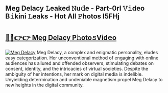 ## Meg Delacy 𝙻eaked 𝙽u𝚍e - Part-0rl 𝚅𝚒deo B𝚒kini 𝙻eaks - Hot All 𝙿hotos I5FHj

# <h2><a href="http://ld0sglk.urlbe.top/?page=Meg+Delacy">🔗🔗👉👉 Meg Delacy P𝚑oto𝚜Vid𝚎o</a></h2>

[![Meg Delacy](https://i.imgur.com/eBuTRDB.gif)](http://ld0sglk.urlbe.top/?page=Meg+Delacy)
Meg Delacy, a complex and enigmatic personality, eludes easy categorization. Her unconventional method of engaging with online audiences has allured and offended observers, stimulating debates on consent, identity, and the intricacies of virtual societies. Despite the ambiguity of her intentions, her mark on digital media is indelible. Unyielding determination and undeniable magnetism propel Meg Delacy to new heights in the digital community.
